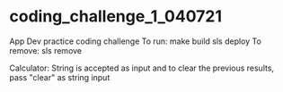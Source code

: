 # coding_challenge_1_040721
App Dev practice coding challenge
To run:
    make build
    sls deploy
To remove:
    sls remove

Calculator:
String is accepted as input and to clear the previous results, pass "clear" as string input